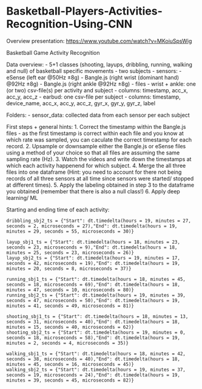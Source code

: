 # Basketball-Players-Activities-Recognition-Using-CNN

Overview presentation:
https://www.youtube.com/watch?v=MKoiuSpsWig

Basketball Game Activity Recognition 

Data overview:
	- 5+1 classes (shooting, layups, dribbling, running, walking and null) of basketball specific movements 
	- two subjects
	- sensors:
		- eSense (left ear @50Hz ±8g)
		- Bangle.js (right wrist (dominant hand) @92Hz ±8g)
		- Bangle.js (right ankle @92Hz ±8g)
	- files
		- wrist + ankle: one (or two) csv-file(s) per activity and subject 
			- columns: timestamp, acc_x, acc_y, acc_z
		- earbud: one csv-file per subject
			- columns: timestamp, device_name, acc_x, acc_y, acc_z, gyr_x, gyr_y, gyr_z, label

Folders:
	- sensor_data: collected data from each sensor per each subject

First steps + general hints:
	1. Correct the timestamp within the Bangle.js files - as the first timestamp is correct within each file and you know at which rate was sampled, you can caculate the correct timestamp 
	   for each record.
	2. Upsample or downsample either the Bangle.js or eSense files using a method of your choice so that all files are assuming the same sampling rate (Hz).
	3. Watch the videos and write down the timestamps at which each activity happenend for which subject.
	4. Merge the all three files into one dataframe (Hint: you need to account for there not being records of all three sensors at all time since sensors were started/ stopped at 
	   different times).
	5. Apply the labeling obtained in step 3 to the dataframe you obtained (remember that there is also a null class!)
	6. Apply deep learning/ ML
	 
Starting and ending time of each activity:

	dribbling_sbj2_ts = {"Start": dt.timedelta(hours = 19, minutes = 27, seconds = 2, microseconds = 27),"End": dt.timedelta(hours = 19, minutes = 29, seconds = 55, microseconds = 30)}

	layup_sbj1_ts = {"Start": dt.timedelta(hours = 18, minutes = 23, seconds = 23, microseconds = 9),"End": dt.timedelta(hours = 18, minutes = 25, seconds = 23, microseconds = 26)}
	layup_sbj2_ts = {"Start": dt.timedelta(hours = 19, minutes = 17, seconds = 42, microseconds = 19),"End": dt.timedelta(hours = 19, minutes = 20, seconds = 8, microseconds = 37)}

	running_sbj1_ts = {"Start": dt.timedelta(hours = 18, minutes = 45, seconds = 18, microseconds = 69),"End": dt.timedelta(hours = 18, minutes = 47, seconds = 10, microseconds = 80)}
	running_sbj2_ts = {"Start": dt.timedelta(hours = 19, minutes = 39, seconds = 47, microseconds = 50),"End": dt.timedelta(hours = 19, minutes = 41, seconds = 49, microseconds = 81)}

	shooting_sbj1_ts = {"Start": dt.timedelta(hours = 18, minutes = 13, seconds = 31, microseconds = 40),"End": dt.timedelta(hours = 18, minutes = 15, seconds = 40, microseconds = 62)}
	shooting_sbj2_ts = {"Start": dt.timedelta(hours = 19, minutes = 0, seconds = 18, microseconds = 58),"End": dt.timedelta(hours = 19, minutes = 2, seconds = 4, microseconds = 35)}

	walking_sbj1_ts = {"Start": dt.timedelta(hours = 18, minutes = 42, seconds = 38, microseconds = 40),"End": dt.timedelta(hours = 18, minutes = 45, seconds = 16, microseconds = 45)}
	walking_sbj2_ts = {"Start": dt.timedelta(hours = 19, minutes = 37, seconds = 19, microseconds = 24),"End": dt.timedelta(hours = 19, minutes = 39, seconds = 45, microseconds = 82)}
